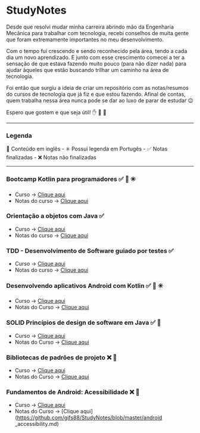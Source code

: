 # StudyNotes

Desde que resolvi mudar minha carreira abrindo mão da Engenharia Mecânica para trabalhar com tecnologia, recebi conselhos de muita gente que foram extremamente importantes no meu desenvolvimento.

Com o tempo fui crescendo e sendo reconhecido pela área, tendo a cada dia um novo aprendizado. E junto com esse crescimento comecei a ter a sensação de que estava fazendo muito pouco (para não dizer nada) para ajudar àqueles que estão buscando trilhar um caminho na área de tecnologia.

Foi então que surgiu a ideia de criar um repositório com as notas/resumos do cursos de tecnologia que já fiz e que estou fazendo. Afinal de contas, quem trabalha nessa área nunca pode se dar ao luxo de parar de estudar :wink:

Espero que gostem e que seja útil! :hand: :facepunch: :rocket:

***

### Legenda

:statue_of_liberty: Conteúdo em inglês - :eight_spoked_asterisk: Possui legenda em Portugês - :white_check_mark: Notas finalizadas - :x: Notas não finalizadas

***

### Bootcamp Kotlin para programadores :white_check_mark: :statue_of_liberty: :eight_spoked_asterisk:

- Curso -> [Clique aqui](https://www.udacity.com/course/kotlin-bootcamp-for-programmers--ud9011)
- Notas do curso -> [Clique aqui](https://github.com/gifs88/StudyNotes/blob/master/kotlib_bootcmap_udacity.md)

### Orientação a objetos com Java :white_check_mark:

- Curso -> [Clique aqui](https://www.coursera.org/learn/orientacao-a-objetos-com-java)
- Notas do curso -> [Clique aqui](https://github.com/gifs88/StudyNotes/blob/master/oop_java_coursera_ita.md)

### TDD - Desenvolvimento de Software guiado por testes :white_check_mark:

- Curso -> [Clique aqui](https://www.coursera.org/learn/tdd-desenvolvimento-de-software-guiado-por-testes)
- Notas do curso -> [Clique aqui](https://github.com/gifs88/StudyNotes/blob/master/tdd_coursera.md)

### Desenvolvendo aplicativos Android com Kotlin :white_check_mark: :statue_of_liberty: :eight_spoked_asterisk:

- Curso -> [Clique aqui](https://www.udacity.com/course/developing-android-apps-with-kotlin--ud9012)
- Notas do Curso -> [Clique aqui](https://github.com/gifs88/StudyNotes/blob/master/dev_android_kotlin_udacity.md)

### SOLID Princípios de design de software em Java :white_check_mark: :statue_of_liberty:

- Curso -> [Clique aqui](https://app.pluralsight.com/library/courses/solid-software-design-principles-java/table-of-contents)
- Notas do Curso -> [Clique aqui](https://github.com/gifs88/StudyNotes/blob/master/solid_java_pluralsight.md)

### Bibliotecas de padrões de projeto :x: :statue_of_liberty:

- Curso -> [Clique aqui](https://app.pluralsight.com/library/courses/patterns-library/table-of-contents)
- Notas do Curso -> [Clique aqui](https://github.com/gifs88/StudyNotes/blob/master/design_patterns_lib.md)

### Fundamentos de Android: Acessibilidade :x: :statue_of_liberty:

- Curso -> [Clique aqui](https://app.pluralsight.com/library/courses/android-fundamentals-accessibility/table-of-contents)
- Notas do Curso -> [Clique aqui](https://github.com/gifs88/StudyNotes/blob/master/android _accessibility.md)